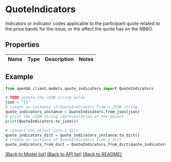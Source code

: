 # QuoteIndicators

Indicators or indicator codes applicable to the participant quote related to the price bands for the issue, or the affect the quote has on the NBBO.

## Properties

Name | Type | Description | Notes
------------ | ------------- | ------------- | -------------

## Example

```python
from openbb_client.models.quote_indicators import QuoteIndicators

# TODO update the JSON string below
json = "{}"
# create an instance of QuoteIndicators from a JSON string
quote_indicators_instance = QuoteIndicators.from_json(json)
# print the JSON string representation of the object
print(QuoteIndicators.to_json())

# convert the object into a dict
quote_indicators_dict = quote_indicators_instance.to_dict()
# create an instance of QuoteIndicators from a dict
quote_indicators_from_dict = QuoteIndicators.from_dict(quote_indicators_dict)
```
[[Back to Model list]](../README.md#documentation-for-models) [[Back to API list]](../README.md#documentation-for-api-endpoints) [[Back to README]](../README.md)


